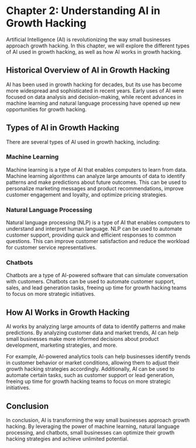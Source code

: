 Chapter 2: Understanding AI in Growth Hacking
=============================================

Artificial Intelligence (AI) is revolutionizing the way small businesses approach growth hacking. In this chapter, we will explore the different types of AI used in growth hacking, as well as how AI works in growth hacking.

Historical Overview of AI in Growth Hacking
-------------------------------------------

AI has been used in growth hacking for decades, but its use has become more widespread and sophisticated in recent years. Early uses of AI were focused on data analysis and decision-making, while recent advances in machine learning and natural language processing have opened up new opportunities for growth hacking.

Types of AI in Growth Hacking
-----------------------------

There are several types of AI used in growth hacking, including:

### Machine Learning

Machine learning is a type of AI that enables computers to learn from data. Machine learning algorithms can analyze large amounts of data to identify patterns and make predictions about future outcomes. This can be used to personalize marketing messages and product recommendations, improve customer engagement and loyalty, and optimize pricing strategies.

### Natural Language Processing

Natural language processing (NLP) is a type of AI that enables computers to understand and interpret human language. NLP can be used to automate customer support, providing quick and efficient responses to common questions. This can improve customer satisfaction and reduce the workload for customer service representatives.

### Chatbots

Chatbots are a type of AI-powered software that can simulate conversation with customers. Chatbots can be used to automate customer support, sales, and lead generation tasks, freeing up time for growth hacking teams to focus on more strategic initiatives.

How AI Works in Growth Hacking
------------------------------

AI works by analyzing large amounts of data to identify patterns and make predictions. By analyzing customer data and market trends, AI can help small businesses make more informed decisions about product development, marketing strategies, and more.

For example, AI-powered analytics tools can help businesses identify trends in customer behavior or market conditions, allowing them to adjust their growth hacking strategies accordingly. Additionally, AI can be used to automate certain tasks, such as customer support or lead generation, freeing up time for growth hacking teams to focus on more strategic initiatives.

Conclusion
----------

In conclusion, AI is transforming the way small businesses approach growth hacking. By leveraging the power of machine learning, natural language processing, and chatbots, small businesses can optimize their growth hacking strategies and achieve unlimited potential.
